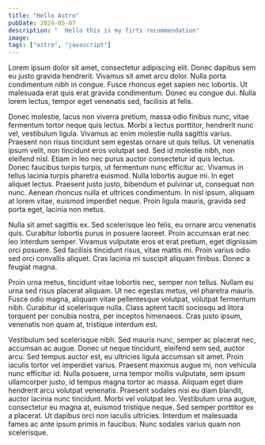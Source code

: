 ```yaml
---
title: "Hello Astro"
pubDate: 2024-05-07
description: "  Hello this is my firts recommendation"
image:
tags: ["astro", "javascript"]
---
```


Lorem ipsum dolor sit amet, consectetur adipiscing elit. Donec dapibus sem eu justo gravida hendrerit. Vivamus sit amet arcu dolor. Nulla porta condimentum nibh in congue. Fusce rhoncus eget sapien nec lobortis. Ut malesuada erat quis erat gravida condimentum. Donec eu congue dui. Nulla lorem lectus, tempor eget venenatis sed, facilisis at felis.

Donec molestie, lacus non viverra pretium, massa odio finibus nunc, vitae fermentum tortor neque quis lectus. Morbi a lectus porttitor, hendrerit nunc vel, vestibulum ligula. Vivamus ac enim molestie nulla sagittis varius. Praesent non risus tincidunt sem egestas ornare ut quis tellus. Ut venenatis ipsum velit, non tincidunt eros volutpat sed. Sed id molestie nibh, non eleifend nisl. Etiam in leo nec purus auctor consectetur id quis lectus. Donec faucibus turpis turpis, ut fermentum nunc efficitur ac. Vivamus in tellus lacinia turpis pharetra euismod. Nulla lobortis augue mi. In eget aliquet lectus. Praesent justo justo, bibendum et pulvinar ut, consequat non nunc. Aenean rhoncus nulla et ultrices condimentum. In nisl ipsum, aliquam at lorem vitae, euismod imperdiet neque. Proin ligula mauris, gravida sed porta eget, lacinia non metus.

Nulla sit amet sagittis ex. Sed scelerisque leo felis, eu ornare arcu venenatis quis. Curabitur lobortis purus in posuere laoreet. Proin accumsan erat nec leo interdum semper. Vivamus vulputate eros et erat pretium, eget dignissim orci posuere. Sed facilisis tincidunt risus, vitae mattis mi. Proin varius odio sed orci convallis aliquet. Cras lacinia mi suscipit aliquam finibus. Donec a feugiat magna.

Proin urna metus, tincidunt vitae lobortis nec, semper non tellus. Nullam eu urna sed risus placerat aliquam. Ut nec egestas metus, vel pharetra mauris. Fusce odio magna, aliquam vitae pellentesque volutpat, volutpat fermentum nibh. Curabitur id scelerisque nulla. Class aptent taciti sociosqu ad litora torquent per conubia nostra, per inceptos himenaeos. Cras justo ipsum, venenatis non quam at, tristique interdum est.

Vestibulum sed scelerisque nibh. Sed mauris nunc, semper ac placerat nec, accumsan ac augue. Donec ut neque tincidunt, eleifend sem sed, auctor arcu. Sed tempus auctor est, eu ultricies ligula accumsan sit amet. Proin iaculis tortor vel imperdiet varius. Praesent maximus augue mi, non vehicula nunc efficitur id. Nulla posuere, urna tempor mollis vulputate, sem ipsum ullamcorper justo, id tempus magna tortor ac massa. Aliquam eget diam hendrerit arcu volutpat venenatis. Praesent sodales nisi eu diam blandit, auctor lacinia nunc tincidunt. Morbi vel volutpat leo. Vestibulum urna augue, consectetur eu magna at, euismod tristique neque. Sed semper porttitor ex a placerat. Ut dapibus orci non iaculis ultricies. Interdum et malesuada fames ac ante ipsum primis in faucibus. Nunc sodales varius quam non scelerisque.